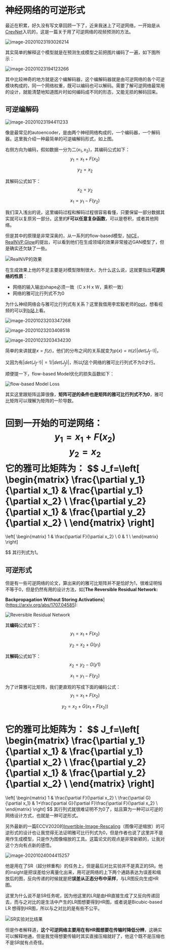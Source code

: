 # 神经网络的可逆形式

最近在积累，好久没有写文章回顾一下了，近来我迷上了可逆网络，一开始是从[CrevNet](https://openreview.net/forum?id=B1eY_pVYvB)入坑的，这是一篇关于用了可逆网络的视频预测的方法。

![image-20201023193026214](https://cdn.jsdelivr.net/gh/ManWingloeng/pic_store@master//inverse.assets/image-20201023193026214.png)

其实简单的解释这个模型就是在预测生成模型之前把图片编码了一遍，如下图所示：

![image-20201023194123266](https://cdn.jsdelivr.net/gh/ManWingloeng/pic_store@master//inverse.assets/image-20201023194123266.png)

其中比较神奇的地方就是这个编解码器，这个编解码器就是由可逆网络的各个可逆模块构成的，同一个网络权重，既可以编码也可以解码。需要了解可逆网络最常用的设计，就能清楚地知道图片时如何编码成不同的形态，又能无损的解码回来。

## 可逆编解码

![image-20201023194411233](https://cdn.jsdelivr.net/gh/ManWingloeng/pic_store@master//inverse.assets/image-20201023194411233.png)

像是最常见的autoencoder，是由两个神经网络构成的，一个编码器，一个解码器。这里我介绍一种最简单的可逆编解码形式，如上图。

右侧方向为编码，假如数据一分为二$(x_1,x_2)$，其编码公式如下：
$$
y_1=x_1+F(x_2)
$$

$$
y_2=x_2
$$

其解码公式如下：
$$
x_2 = y_2
$$

$$
x_1 = y_1-F(y_2)
$$



我们深入浅出的说，这里编码过程和解码过程很容易看懂，只要保留一部分数据其实就可以复原另一部分。这里的**F可以任意复杂函数**，可以是卷积，或者其他网络。

但是其中的原理是非常深奥的，从一系列的flow-based模型，[NICE](http://scholar.google.co.jp/scholar_url?url=https://www.academia.edu/download/32800099/Chung_et_al_2013_NICE.pdf&hl=zh-CN&sa=X&ei=jsaSX8zbEcS9yQTZ0LeIDA&scisig=AAGBfm2qTY3_ZOMscxQPcOu5TTOMcTviUQ&nossl=1&oi=scholarr)，[RealNVP](https://arxiv.org/pdf/1605.08803.pdf),[Glow](https://papers.nips.cc/paper/8224-glow-generative-flow-with-invertible-1x1-convolutions.pdf)的提出，可以看到他们在生成领域的效果非常接近GAN模型了，但是确实还欠缺了一些。

![RealNVP的效果](https://cdn.jsdelivr.net/gh/ManWingloeng/pic_store@master//inverse.assets/image-20201023195834524.png)

在生成效果上他的不足主要是对模型限制很大，为什么这么说，这就要指出**可逆网络的性质**：

-   网络的输入输出shape必须一致（C x H x W，乘积一致）
-   网络的雅可比行列式不为0

为什么神经网络会与雅可比行列式有关系？这里我借用李宏毅老师的[ppt](https://speech.ee.ntu.edu.tw/~tlkagk/courses/ML_2019/Lecture/FLOW%20(v7).pdf)，想看视频的可以到[b站](https://www.bilibili.com/video/av57901914/)上看。

![image-20201023203347268](https://cdn.jsdelivr.net/gh/ManWingloeng/pic_store@master//inverse.assets/image-20201023203347268.png)

![image-20201023203408518](https://cdn.jsdelivr.net/gh/ManWingloeng/pic_store@master//inverse.assets/image-20201023203408518.png)

![image-20201023203434230](https://cdn.jsdelivr.net/gh/ManWingloeng/pic_store@master//inverse.assets/image-20201023203434230.png)

简单的来讲就是$x=f(z)$，他们的分布之间的关系就变为$p(x)=\pi(z)|det(J_{f^{-1}})|$，

又因为有$|det(J_{f^{-1}})|=1/|det(J_f)|$，所以$f$这个网络的雅可比行列式不为0才行。

顺便提一下，flow-based Model优化的损失函数如下：

![flow-based Model Loss](https://cdn.jsdelivr.net/gh/ManWingloeng/pic_store@master//inverse.assets/image-20201023203816573.png)

其实这里跟矩阵运算很像，**矩阵可逆的条件也是矩阵的雅可比行列式不为0**，雅可比矩阵可以理解为矩阵的一阶导数。

回到一开始的可逆网络：
$$
y_1=x_1+F(x_2)
$$
$$
y_2=x_2
$$
它的**雅可比矩阵**为：
$$
J_f=\left[
 \begin{matrix}
   \frac{\partial y_1}{\partial x_1} & \frac{\partial y_1}{\partial x_2} \\
   \frac{\partial y_2}{\partial x_1} & \frac{\partial y_2}{\partial x_2} \\
  \end{matrix}
  \right]
  =
  \left[
 \begin{matrix}
   1 & \frac{\partial F}{\partial x_2} \\
   0 & 1 \\
  \end{matrix}
  \right]
  
$$
其行列式为1。

## 可逆形式


但是有一些可逆网络的论文，算出来的的雅可比矩阵并不是恰好为1，很难证明恒不等于0，但是仍然有用的设计方法，如[**The Reversible Residual Network:**

**Backpropagation Without Storing Activations**](https://arxiv.org/abs/1707.04585): 

![Reversible Residual Network](https://cdn.jsdelivr.net/gh/ManWingloeng/pic_store@master//inverse.assets/image-20201023211133596.png)

其**编码**公式如下：
$$
y_1=x_1+F(x_2)
$$

$$
y_2=x_2+G(y_1)
$$

其**解码**公式如下：
$$
x_2 = y_2-G(y1)
$$

$$
x_1 = y_1-F(y_2)
$$

为了计算雅可比矩阵，我们更直观的写成下面的编码公式：
$$
y_1=x_1+F(x_2)
$$

$$
y_2=x_2+G(x_1+F(x_2))
$$



它的**雅可比矩阵**为：
$$
J_f=\left[
 \begin{matrix}
   \frac{\partial y_1}{\partial x_1} & \frac{\partial y_1}{\partial x_2} \\
   \frac{\partial y_2}{\partial x_1} & \frac{\partial y_2}{\partial x_2} \\
  \end{matrix}
  \right]
  =
  \left[
 \begin{matrix}
   1 & \frac{\partial F}{\partial x_2} \\
   \frac{\partial G}{\partial x_1} & 1+\frac{\partial G}{\partial F}\frac{\partial F}{\partial x_2} \\
  \end{matrix}
  \right]
$$
其行列式就很难证明不为0了，姑且算为一种可以可逆的网络设计方式，也就是一种可逆形式。

另外最新的一篇ECCV2020的[Invertible-Image-Rescaling](https://github.com/pkuxmq/Invertible-Image-Rescaling)（图像可逆缩放）的可逆形式的设计也让我觉得无法证明雅可比行列式为0，但是作者也说了这里并不是用作生成模型，只是作为图像缩放的工具。这篇论文的观点是非常新颖的，让我对这个方向有点新的感悟。

![image-20201024004415257](https://cdn.jsdelivr.net/gh/ManWingloeng/pic_store@master//inverse.assets/image-20201024004415257.png)

他是用在了SR（超分辨重构）的任务上，但是最后对比实验并不是真正的SR。他的insight是把误差给分离量化出来，用可逆网络的上下两个通路表达为误差和缩放后的图，反向传递的时候就是把**误差从正态分布中采样**，与LR图反向生成HR图。

这里为什么说不是SR任务呢，因为他这里的LR是由HR直接生成了又反向传递回去，而与之对比的是生活中产生的LR图想要得到HR图，或者说是Bicubic-based LR 想得到HR图，所以与之对比的是有些不公平。

![SR实验对比结果](https://cdn.jsdelivr.net/gh/ManWingloeng/pic_store@master//inverse.assets/image-20201024004921973.png)

但是作者解释道，**这个可逆网络主要用在有HR图想要在传输时降低分辨**，这确实可以解释地通，但是我觉得想要传输时其实直接压缩就好了，他这个既不是压缩也不是SR就有点奇怪。

